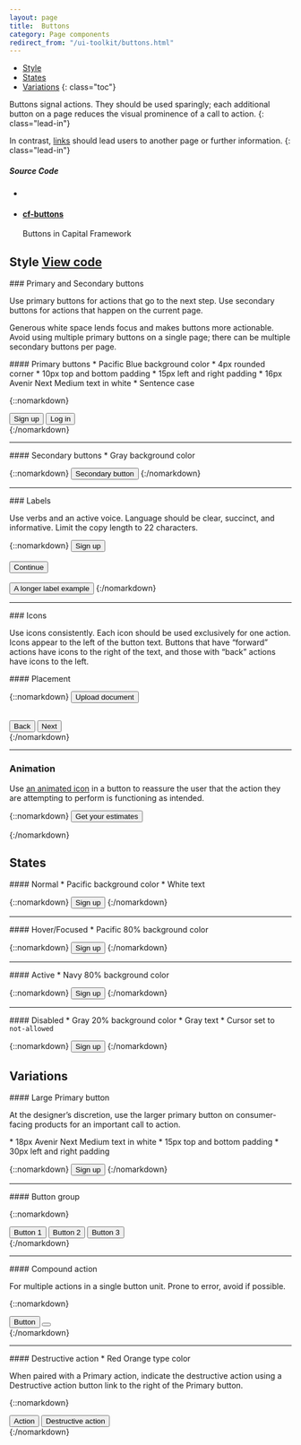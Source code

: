 ```yaml
---
layout: page
title:  Buttons
category: Page components
redirect_from: "/ui-toolkit/buttons.html"
---
```


- [Style](#style)
- [States](#states)
- [Variations](#variations)
{: class="toc"}

<div class="content-50 content-first">

Buttons signal actions. They should be used sparingly; each additional button on a page reduces the visual prominence of a call to action.
{: class="lead-in"}

In contrast, <a href="/design-manual/ui-toolkit/links.html">links</a> should lead users to another page or further information.
{: class="lead-in"}

</div>

<div class="content-50 content-last">
  <h5 class="repo-list-header">Source Code</h5>
  <ul class="repo-list">
    <li>
      <span class="cf-icon cf-icon-github"></span>
    </li>
    <li>
      <a href="https://github.com/cfpb/capital-framework/blob/master/src/cf-buttons">
        <h4>cf-buttons</h4>
      </a>
      <p>Buttons in Capital Framework</p>
    </li>
  </ul>
</div>

<h2 id="style">
  Style
  <span class="cf-code-link">
    <a href="https://github.com/cfpb/capital-framework/blob/master/src/cf-buttons">
      View code <span class="cf-icon cf-icon-external-link"></span>
    </a>
  </span>
</h2>

<div class="content-33 content-first">
### Primary and Secondary buttons
<p>Use primary buttons for actions that go to the next step. Use secondary buttons for actions that happen on the current page.</p>

<p>Generous white space lends focus and makes buttons more actionable. Avoid using multiple primary buttons on a single page; there can be multiple secondary buttons per page.</p>
</div>

<div class="content-67 content-last">

<div class="content-67 content-first">
#### Primary buttons
* Pacific Blue background color
* 4px rounded corner
* 10px top and bottom padding
* 15px left and right padding
* 16px Avenir Next Medium text in white
* Sentence case
</div>

<div class="content-33 content-last">

{::nomarkdown}
<div class="m-btn-group">
    <button class="a-btn">Sign up</button>
    <button class="a-btn a-btn__link">Log in</button>
</div>
{:/nomarkdown}

</div>

---

<div class="content-67 content-first">
#### Secondary buttons
* Gray background color
</div>

<div class="content-33 content-last">

{::nomarkdown}
<button class="a-btn a-btn__secondary">Secondary button</button>
{:/nomarkdown}

</div>

</div>

---

<div class="content-33 content-first">
### Labels
<p>Use verbs and an active voice. Language should be clear, succinct, and informative.  Limit the copy length to 22 characters.</p>
</div>

<div class="content-67 content-last">

{::nomarkdown}
<button class="a-btn">Sign up</button><br><br>
<button class="a-btn">Continue</button><br><br>
<button class="a-btn">A longer label example</button>
{:/nomarkdown}

</div>

---

<div class="content-33 content-first">
### Icons
<p>Use icons consistently. Each icon should be used exclusively for one action. Icons appear to the left of the button text. Buttons that have “forward” actions have icons to the right of the text, and those with “back” actions have icons to the left.</p>
</div>

<div class="content-67 content-last">
#### Placement

{::nomarkdown}
<button class="a-btn">
    <span class="a-btn_icon
                 a-btn_icon__on-left
                 cf-icon
                 cf-icon__before
                 cf-icon-upload"></span>
    Upload document
</button>
<br><br>

<div class="m-btn-group">
    <button class="a-btn">
        <span class="a-btn_icon
                     a-btn_icon__on-left
                     cf-icon
                     cf-icons__before
                     cf-icon-left"></span>
        Back
    </button>
    <button class="a-btn">
        Next
        <span class="a-btn_icon
                     a-btn_icon__on-right
                     cf-icon
                     cf-icon__after
                     cf-icon-right"></span>
    </button>
</div>
{:/nomarkdown}

</div>

---

<div class="content-33 content-first">

### Animation

Use [an animated icon]({{site.github.url}}/brand-guidelines/minicons.html#animation)
in a button to reassure the user that the action they are attempting to perform
is functioning as intended.

</div>

<div class="content-67 content-last">
{::nomarkdown}

<button class="a-btn a-btn__disabled">
    Get your estimates
    <span class="a-btn-icon
                 a-btn_icon__on-right
                 cf-icon
                 cf-icon-update
                 cf-icon__after
                 cf-icon__spin"></span>
</button>

{:/nomarkdown}
</div>

## States

<div class="content-33 content-first">
#### Normal
* Pacific background color
* White text
</div>

<div class="content-67 content-last">

{::nomarkdown}
<button class="a-btn">Sign up</button>
{:/nomarkdown}

</div>

---

<div class="content-33 content-first">
#### Hover/Focused
* Pacific 80% background color
</div>

<div class="content-67 content-last">

{::nomarkdown}
<button class="a-btn hover">Sign up</button>
{:/nomarkdown}

</div>

---

<div class="content-33 content-first">
#### Active
* Navy 80% background color
</div>

<div class="content-67 content-last">

{::nomarkdown}
<button class="a-btn active">Sign up</button>
{:/nomarkdown}

</div>


---

<div class="content-33 content-first">
#### Disabled
* Gray 20% background color
* Gray text
* Cursor set to <code>not-allowed</code>
</div>

<div class="content-67 content-last">

{::nomarkdown}
<button class="a-btn a-btn__disabled">Sign up</button>
{:/nomarkdown}

</div>

## Variations

<div class="content-33 content-first">
#### Large Primary button
<p>At the designer’s discretion, use the larger primary button on consumer-facing products for an important call to action.</p>
* 18px Avenir Next Medium text in white
* 15px top and bottom padding
* 30px left and right padding
</div>

<div class="content-67 content-last">

{::nomarkdown}
<button class="a-btn a-btn__super">Sign up</button>
{:/nomarkdown}

</div>

---

<div class="content-33 content-first">
#### Button group
</div>

<div class="content-67 content-last">

{::nomarkdown}
<div class="m-btn-group">
    <button class="a-btn">Button 1</button>
    <button class="a-btn">Button 2</button>
    <button class="a-btn">Button 3</button>
</div>
{:/nomarkdown}

</div>

---

<div class="content-33 content-first">
#### Compound action
<p>For multiple actions in a single button unit. Prone to error, avoid if possible.</p>
</div>

<div class="content-67 content-last">

{::nomarkdown}
<div class="m-btn-group m-btn-group__combined">
    <button class="a-btn">Button</button>
    <button class="a-btn"><span class="cf-icon cf-icon-down"></span></button>
</div>
{:/nomarkdown}

</div>

---

<div class="content-33 content-first">
#### Destructive action
* Red Orange type color
<p>When paired with a Primary action, indicate the destructive action using a Destructive action button link to the right of the Primary button.</p>
</div>

<div class="content-67 content-last">

{::nomarkdown}
<div class="m-btn-group">
    <button class="a-btn">Action</button>
    <button class="a-btn a-btn__link a-btn__warning">Destructive action</button>
</div>
{:/nomarkdown}

</div>
